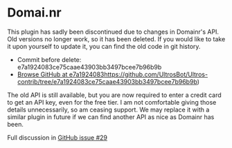 Domai.nr
===========

This plugin has sadly been discontinued due to changes in Domainr's API.
Old versions no longer work, so it has been deleted. If you would like to take
it upon yourself to update it, you can find the old code in git history.

 * Commit before delete: e7a1924083ce75caae43903bb3497bcee7b96b9b
 * [Browse GitHub at e7a1924083]()https://github.com/UltrosBot/Ultros-contrib/tree/e7a1924083ce75caae43903bb3497bcee7b96b9b)

The old API is still available, but you are now required to enter a credit card
to get an API key, even for the free tier. I am not comfortable giving those
details unnecessarily, so am ceasing support. We may replace it with a similar
plugin in future if we can find another API as nice as Domainr has been.

Full discussion in [GitHub issue #29](https://github.com/UltrosBot/Ultros-contrib/issues/29)
